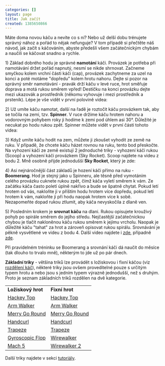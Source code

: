```yaml
---
categories: []
layout: page
title: Jak začít
created: 1385650866
---
```

<p>Máte doma novou káču a nevíte co s ní? Nebo už delší dobu trénujete správný nához a pořád to nějak nefunguje? V tom případě si přečtěte náš návod, jak začít s káčováním, abyste předešli všem začátečnickým chybám a naučili se káčovat snadno a rychle.</p>
<p>1) Základ dobrého hodu je správné <strong>namotání</strong> káči. Provázek je potřeba při namotávání držet pořád napnutý, nesmí se nikde shrnovat. Začneme smyčkou kolem vrchní části káči (cap), provázek zachytneme za uzel na konci a poté motáme "dopředu" kolem hrotu nahoru. Dejte si pozor na správný směr namotávání - pravák drží káču v levé ruce, hrot směřuje doprava a motá rukou směrem vpřed! Destičku na konci provázku dejte mezi ukazovák a prostředník (někomu vyhovuje i mezi prostředník a prsteník). Lépe je vše vidět v první polovině videa:</p>
<p><div class="youtube-player" data-id="3phzxAdsMCg"></div></p>
<p>2) Už umíte káču namotat, další na řadě je roztočit káču provázkem tak, aby se točila na zemi, tzv. <strong>Spinner</strong>. V ruce držíme káču hrotem nahoru a vodorovným pohybem roky ji hodíme k zemi pod úhlem asi 30°. Důležité je necukat po hodu rukou zpět. Spinner můžete vidět v první části tohoto videa:</p>
<p><div class="youtube-player" data-id="2rd_-yVMxmg"></div></p>
<p>3) Když umíte káču hodit na zem, můžete ji zkoušet vyhodit ze země na ruku. V případě, že chcete káču házet rovnou na ruku, tento bod přeskočte. Na vyhození káči ze země existují 2 jednoduché triky - vyhození káči rukou (Scoop) a vyhození káči provázkem (Sky Rocket). Scoop najdete na videu z bodu 2. Mně osobně přijde jednodušší <strong>Sky Rocket</strong>, který je zde:</p>
<p><div class="youtube-player" data-id="kVZuBN7_2-8"></div></p>
<p>4) Asi nejnáročnější část základů je hození káči přímo na ruku - <strong>Boomerang</strong>. Hod je stejný jako u Spinneru, ale těsně před vymotáním celého provázku cuknete rukou zpět, čímž káča vyletí směrem k vám. Ze začátku káča často poletí úplně nakřivo a bude se špatně chytat. Pokud letí hrotem od vás, nakloňte ji v příštím hodu hrotem více dopředu, pokud letí hrotem k vám, nakloňte ji při hodu naopak hrotem více k sobě. Nezapomeňte dopad rukou ztlumit, aby káča nevyskočila z dlaně ven.</p>
<p><div class="youtube-player" data-id="e-wofYRyHrE"></div></p>
<p>5) Posledním krokem je <strong>srovnat káču</strong> na dlani. Rukou opisujete krouživý pohyb po spirále směrem do jejího středu. Nejčastější začátečnickou chybou je tlačit nakloněnou káču rukou směrem k jejímu vrcholu. Naopak je důležité káču "tahat" za hrot a zároveň opisovat rukou spirálu. Srovnávání je pěkně vysvětlené ve videu z bodu 4. Další video najdete i <a href="https://www.youtube.com/watch?v=AjyaFDEYYbg">zde</a>, případně <a href="https://www.youtube.com/watch?v=k_6bhV8_AgM">zde</a>.</p>
<p>Při pravidelném tréninku se Boomerang a srovnání káči dá naučit do měsíce (tak dlouho to trvalo mně), některým to jde už po pár dnech.</p>
<p><strong>Základní triky</strong> - většina triků lze provádět s ložiskovou i fixní káčou (viz <a href="http://spintop.cz/content/triky">rozdělení káč</a>), některé triky jsou ovšem proveditelné pouze s určitým typem hrotu a nebo jsou s jedním typem výrazně jednodušší, než s druhým. Proto je seznam základních triků rozdělen na dvě kategorie.</p>
<table border="0" cellpadding="0" cellspacing="1" style="width: 500px;"><tbody><tr><td><strong>Ložiskový hrot</strong></td>
<td><strong>Fixní hrot</strong></td>
</tr><tr><td><a href="https://www.youtube.com/watch?v=gRmMYK8A95w">Hackey Top</a></td>
<td><a href="https://www.youtube.com/watch?v=gRmMYK8A95w">Hackey Top</a></td>
</tr><tr><td><a href="https://www.youtube.com/watch?v=AFKnk8pLX78">Arm Walker</a></td>
<td><a href="https://www.youtube.com/watch?v=AFKnk8pLX78">Arm Walker</a></td>
</tr><tr><td><a href="https://www.youtube.com/watch?v=ldEVg87Lags">Merry Go Round</a></td>
<td><a href="https://www.youtube.com/watch?v=ldEVg87Lags">Merry Go Round</a></td>
</tr><tr><td><a href="https://www.youtube.com/watch?v=0GrjPsu-cpM">Handcurl</a></td>
<td><a href="https://www.youtube.com/watch?v=0GrjPsu-cpM">Handcurl</a></td>
</tr><tr><td><a href="https://www.youtube.com/watch?v=tYa607LjlJs">Trapeze</a></td>
<td><a href="https://www.youtube.com/watch?v=tYa607LjlJs">Trapeze</a></td>
</tr><tr><td><a href="https://www.youtube.com/watch?v=jdsvY5Dgy44">Gyroscopic Flop</a></td>
<td><a href="https://www.youtube.com/watch?v=WttBsBoF_ag">Wirewalker</a></td>
</tr><tr><td><a href="https://www.youtube.com/watch?v=hbIAGpJXFgo">Mach 5</a></td>
<td><a href="https://www.youtube.com/watch?v=ehjjrIJGufU">Wirewalker 2</a></td>
</tr></tbody></table><p>Další triky najdete v sekci <a href="//spintop.cz/tutorialy">tutoriály</a>.</p>
